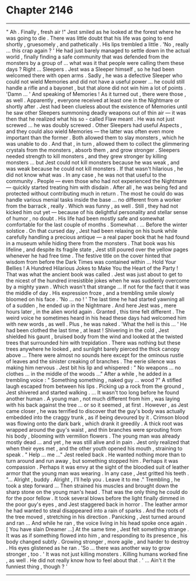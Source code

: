 
# Chapter 2146


---

" Ah . Finally , fresh air !"
Jest smiled as he looked at the forest where he was going to die . There was little doubt that his life was going to end shortly , gruesomely , and pathetically .
His lips trembled a little .
'No , really … this crap again ? '
He had just barely managed to settle down in the actual world , finally finding a safe community that was defended from the monsters by a group of … what was it that people were calling them these days ?
Right ... Sleepers .
Jest was a Sleeper himself , so he had been welcomed there with open arms . Sadly , he was a defective Sleeper who could not wield Memories and did not have a useful power … he could still handle a rifle and a bayonet , but that alone did not win him a lot of points .
'Damn … '
And speaking of Memories ! As it turned out , there were those , as well . Apparently , everyone received at least one in the Nightmare or shortly after . Jest had been clueless about the existence of Memories until he saw other Sleepers summoning deadly weapons out of thin air — it was then that he realized what his so - called Flaw meant .
He was not just screwed … he was doubly screwed .
Other Sleepers had useful Aspects , and they could also wield Memories — the latter was often even more important than the former . Both allowed them to slay monsters , which he was unable to do .
And that , in turn , allowed them to collect the glimmering crystals from the monsters , absorb them , and grow stronger .
Sleepers needed strength to kill monsters , and they grew stronger by killing monsters … but Jest could not kill monsters because he was weak , and was weak because he could not kill monsters .
If that wasn't hilarious , he did not know what was .
In any case , he was not that useful to the community .
People — even those who had not experienced the Nightmare — quickly started treating him with disdain . After all , he was being fed and protected without contributing much in return . The most he could do was handle various menial tasks inside the base … no different from a worker from the barrack , really .
Which was funny , as well .
Still , they had not kicked him out yet — because of his delightful personality and stellar sense of humor , no doubt . His life had been mostly safe and somewhat comfortable for the last couple of months .
Somewhat .
… Before the winter solstice .
On that cursed day , Jest had been relaxing on his bunk while carefully handling a precious antique — a real paper book that he had found in a museum while hiding there from the monsters .
That book was his lifeline , and despite its fragile state , Jest still poured over the yellow pages whenever he had free time . The festive title on the cover hinted that wisdom from before the Dark Times was contained within …
Hold Your Bellies ! A Hundred Hilarious Jokes to Make You the Heart of the Party !
That was what the ancient book was called .
Jest was just about to get to the nicest of the hundred irresistible jokes when he was suddenly overcome by a mighty yawn .
Which wasn't that strange …
If not for the fact that it was the middle of day .
His expression froze , and a trembling smile slowly bloomed on his face .
'No … no ! '
The last time he had started yawning all of a sudden , he ended up in the Nightmare .
And here Jest was , mere hours later , in the alien world again .
Granted , this time felt different . The weird voice he sometimes heard in his head these days had welcomed him with new words , as well .
Plus , he was naked .
'What the hell is this … '
He had been clothed the last time , at least !
Shivering in the cold , Jest shielded his gaunt , bruised body from the wind and looked at the twisted trees that surrounded him with trepidation . There was nothing but these trees anywhere he looked , and sunlight barely pierced the thick canopy above …
There were almost no sounds here except for the ominous rustle of leaves and the sinister creaking of branches . The eerie silence was making him nervous .
Jest bit his lip and whispered :
" No weapons … no clothes … in the middle of the woods …"
After a while , he added in a trembling voice :
" Something something , naked guy … wood ?"
A stifled laugh escaped from between his lips .
Picking up a rock from the ground , Jest shivered and started walking .
… It wasn't too long before he found another human .
A young man , not much different from him , was laying with his back against the tree … or so it seemed , at first . However , as Jest came closer , he was terrified to discover that the guy's body was actually embedded into the craggy trunk , as if being devoured by it . Crimson blood was flowing onto the dark bark , which drank it greedily .
A thick root was wrapped around the guy's waist , and thin branches were sprouting from his body , blooming with vermilion flowers .
The young man was already mostly dead … and yet , he was still alive and in pain .
Jest only realized that when their eyes met , and the other youth opened his mouth , straining to speak .
" Help … me …"
Jest reeled back .
He wanted nothing more than to turn around and run away , but something stopped him .
Perhaps it was compassion . Perhaps it was envy at the sight of the bloodied suit of leather armor that the young man was wearing .
In any case , Jest gritted his teeth .
"... Alright , buddy . Alright , I'll help you . Leave it to me ."
Trembling , he took a step forward …
Then strained his muscles and brought down the sharp stone on the young man's head .
That was the only thing he could do for the poor fellow .
It took several blows before the light finally dimmed in the poor guy's eyes , and Jest staggered back in horror .
The leather armor he had wanted to steal disappeared into a rain of sparks .
And the roots of the tree moved , stretching in his direction .
Panicking , Jest turned around and ran …
And while he ran , the voice living in his head spoke once again .
[ You have slain Dreamer …]
At the same time , Jest felt something strange .
It was as if something flowed into him , and responding to its presence , his body changed subtly .
Growing stronger , more agile , and harder to destroy .
His eyes glistened as he ran .
'So … there was another way to grow stronger , too . '
It was not just killing monsters .
Killing humans worked fine , as well .
He did not really know how to feel about that .
' ... Ain't it the funniest thing , though ? '

---

